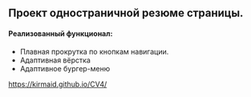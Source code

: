 ## Проект одностраничной резюме страницы.

#### Реализованный функционал:
- Плавная прокрутка по кнопкам навигации.
- Адаптивная вёрстка
- Адаптивное бургер-меню
  
 https://kirmaid.github.io/CV4/
 

